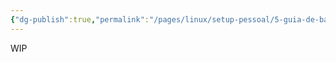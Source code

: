 ```yaml
---
{"dg-publish":true,"permalink":"/pages/linux/setup-pessoal/5-guia-de-backup-para-desenvolvedores/"}
---
```



WIP